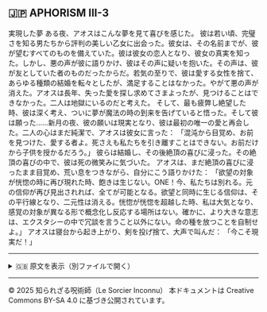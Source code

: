 ## 🇯🇵 APHORISM III-3

実現した夢
ある夜、アオスはこんな夢を見て喜びを感じた。
彼は若い頃、完璧さを知る男たちから評判の美しい乙女に出会った。彼女は、その名前までが、彼が望むすべてのものを備えていた。彼は彼女の恋人となり、彼女の真実を知った。しかし、悪の声が彼に語りかけ、彼はその声に疑いを抱いた。その声は、彼が友としていた者のものだったからだ。若気の至りで、彼は愛する女性を捨て、あらゆる種類の結婚を転々としたが、満足することはなかった。やがて悪の声が消えた。アオスは長年、失った愛を探し求めてさまよったが、見つけることはできなかった。二人は地獄にいるのだと考えた。
そして、最も疲弊し絶望した時、彼は深く考え、ついに夢が魔法の時の到来を告げていると悟った。そして彼は願った……新月の夜、彼の願いは現実となり、彼は最初の唯一の愛と再会した。二人の心はまだ純潔で、アオスは彼女に言った：
「混沌から目覚め、お前を見つけた、愛する者よ。死さえも私たちを引き離すことはできない。お前だけから子供を授かるだろう。」
彼らは結婚し、その後絶頂の喜びに浸った。その絶頂の喜びの中で、彼は死の微笑みに気づいた。
アオスは、まだ絶頂の喜びに浸ったまま目覚め、荒い息をつきながら、自分にこう語りかけた：
「欲望の対象が恍惚の時に再び現れた時、飽きは生じない。ONE！今、私たちは別れる。元の信仰が再び見出されれば、全てが可能となる。欲望と同時に生じる信仰は、その平行線となり、二元性は消える。恍惚が恍惚を超越した時、私は大気となり、感覚の対象が異なる形で概念化し反応する場所はない。確かに、より大きな意志は、エクスタシーの中で冗談を言うこと以外にない。命の種を放つことを自制せよ。」
アオスは寝台から起き上がり、剣を投げ捨て、大声で叫んだ：
「今こそ現実だ！」

---

<details>
<summary>🇬🇧 原文を表示（別ファイルで開く）</summary>

🔗 [原文を読む APHORISM II]I-3(aphorism05_dreame.md)

</details>

---

© 2025 知られざる呪術師（Le Sorcier Inconnu）
本ドキュメントは Creative Commons BY-SA 4.0 に基づき公開されています。


